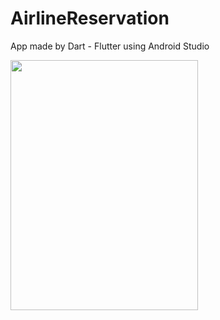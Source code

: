 # AirlineReservation

App made by Dart - Flutter using Android Studio

<img src="![WhatsApp Image 2022-08-23 at 3 58 35 PM (1)](https://user-images.githubusercontent.com/91725107/186137752-ca3126ee-ff66-460c-97d0-1b8cf1a35ffe.jpeg)" width="300" height="400" />

